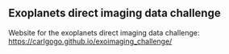 ## Exoplanets direct imaging data challenge

Website for the exoplanets direct imaging data challenge: https://carlgogo.github.io/exoimaging_challenge/
